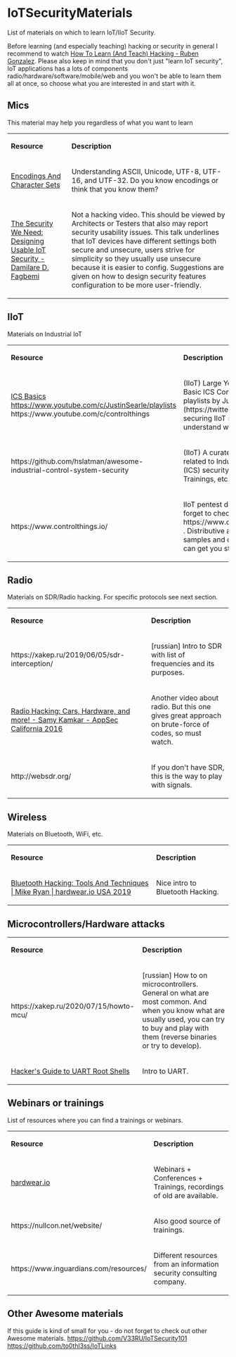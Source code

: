 # IoTSecurityMaterials
List of materials on which to learn IoT/IIoT Security.

Before learning (and especially teaching) hacking or security in general I recommend to watch [How To Learn (And Teach) Hacking - Ruben Gonzalez](https://www.youtube.com/watch?v=p6IC-7Nx3r4).
Please also keep in mind that you don't just "learn IoT security", IoT applications has a lots of components radio/hardware/software/mobile/web and you won't be able to learn them all at once, so choose what you are interested in and start with it.



## Mics
This material may help you regardless of what you want to learn
<table>
  <tr>
    <td>
      <p><strong> Resource </strong></p>
    </td>
    <td>
      <p><strong>Description</strong></p>
    </td>
  </tr>
  <tr>
    <td>
      <p>
        <a href="http://kunststube.net/encoding">Encodings And Character Sets</a>
      </p>
    </td>
    <td>
      <p>Understanding ASCII, Unicode, UTF-8, UTF-16, and UTF-32. Do you know encodings or think that you know them?</p>
    </td>
  </tr>
  <tr>
    <td>
      <p>
        <a href="https://www.youtube.com/watch?v=38uwvXN58Ko">The Security We Need: Designing Usable IoT Security - Damilare D. Fagbemi</a>
      </p>
    </td>
    <td>
      <p>Not a hacking video. This should be viewed by Architects or Testers that also may report security usability issues. This talk underlines that IoT devices have different settings both secure and unsecure, users strive for simplicity so they usually use unsecure because it is easier to config. Suggestions are given on how to design security features configuration to be more user-friendly.</p>
    </td>
  </tr>
</table>

## IIoT
Materials on Industrial IoT
<table>
  <tr>
    <td>
      <p><strong> Resource </strong></p>
    </td>
    <td>
      <p><strong>Description</strong></p>
    </td>
  </tr>
  <tr>
    <td>
      <p>
        <a href="https://www.youtube.com/playlist?list=PLuLtwO_YhHvmVFtdbXSPnS2HkaXb-Q7j2">ICS Basics</a> <br>
        <a href="https://www.youtube.com/c/JustinSearle/playlists">https://www.youtube.com/c/JustinSearle/playlists</a> <br>
        https://www.youtube.com/c/controlthings
      </p>
    </td>
    <td>
      <p>(IIoT) Large YouTube Playlist of Basic ICS Concepts and other playlists by Justin Searle (https://twitter.com/meeas). Before securing IIoT solutions it is nice to understand what are they.</p>
    </td>
  </tr>
  <tr>
    <td>
      <p>
        https://github.com/hslatman/awesome-industrial-control-system-security
      </p>
    </td>
    <td>
      <p>(IIoT) A curated list of resources related to Industrial Control System (ICS) security: Tools, Literature, Trainings, etc.</p>
    </td>
  </tr>
  <tr>
    <td>
      <p>
        https://www.controlthings.io/
      </p>
    </td>
    <td>
      <p>IIoT pentest distributive, do not forget to check out Trainings: https://www.controlthings.io/training . Distributive also contains a lots of samples and documentation that can get you started on ICS.</p>
    </td>
  </tr>
</table>


## Radio
Materials on SDR/Radio hacking. For specific protocols see next section.
<table>
  <tr>
    <td>
      <p><strong> Resource </strong></p>
    </td>
    <td>
      <p><strong>Description</strong></p>
    </td>
  </tr>
  <tr>
    <td>
      <p>
        https://xakep.ru/2019/06/05/sdr-interception/
      </p>
    </td>
    <td>
      <p>[russian] Intro to SDR with list of frequencies and its purposes.</p>
    </td>
  </tr>
  <tr>
    <td>
      <p>
        <a href="https://www.youtube.com/watch?v=1RipwqJG50c">Radio Hacking: Cars, Hardware, and more! - Samy Kamkar - AppSec California 2016</a>
      </p>
    </td>
    <td>
      <p>Another video about radio. But this one gives great approach on brute-force of codes, so must watch.</p>
    </td>
  </tr>
  <tr>
    <td>
      <p>
        http://websdr.org/
      </p>
    </td>
    <td>
      <p>If you don't have SDR, this is the way to play with signals.</p>
    </td>
  </tr>
</table>

## Wireless
Materials on Bluetooth, WiFi, etc.
<table>
  <tr>
    <td>
      <p><strong> Resource </strong></p>
    </td>
    <td>
      <p><strong>Description</strong></p>
    </td>
  </tr>
  <tr>
    <td>
      <p>
        <a href="https://www.youtube.com/watch?v=8kXbu2Htteg">Bluetooth Hacking: Tools And Techniques | Mike Ryan | hardwear.io USA 2019</a>
      </p>
    </td>
    <td>
      <p>Nice intro to Bluetooth Hacking.</p>
    </td>
  </tr>
</table>

## Microcontrollers/Hardware attacks
<table>
  <tr>
    <td>
      <p><strong> Resource </strong></p>
    </td>
    <td>
      <p><strong>Description</strong></p>
    </td>
  </tr>
  <tr>
    <td>
      <p>
        https://xakep.ru/2020/07/15/howto-mcu/
      </p>
    </td>
    <td>
      <p>[russian] How to on microcontrollers. General on what are most common. And when you know what are usually used, you can try to buy and play with them (reverse binaries or try to develop).</p>
    </td>
  </tr>
  <tr>
    <td>
      <p>
        <a href="https://youtu.be/01mw0oTHwxg">Hacker's Guide to UART Root Shells</a>
      </p>
    </td>
    <td>
      <p>Intro to UART.</p>
    </td>
  </tr>
</table>

## Webinars or trainings
List of resources where you can find a trainings or webinars.
<table>
  <tr>
    <td>
      <p><strong> Resource </strong></p>
    </td>
    <td>
      <p><strong>Description</strong></p>
    </td>
  </tr>
  <tr>
    <td>
      <p>
        <a href="https://hardwear.io/">hardwear.io</a>
      </p>
    </td>
    <td>
      <p>Webinars + Conferences + Trainings, recordings of old are available.</p>
    </td>
  </tr>
  <tr>
    <td>
      <p>
        https://nullcon.net/website/
      </p>
    </td>
    <td>
      <p>Also good source of trainings.</p>
    </td>
  </tr>
  <tr>
    <td>
      <p>
        https://www.inguardians.com/resources/
      </p>
    </td>
    <td>
      <p>Different resources from an information security consulting company.</p>
    </td>
  </tr>
</table>


## Other Awesome materials
If this guide is kind of small for you - do not forget to check out other Awesome materials.
https://github.com/V33RU/IoTSecurity101
https://github.com/to0thl3ss/IoTLinks
